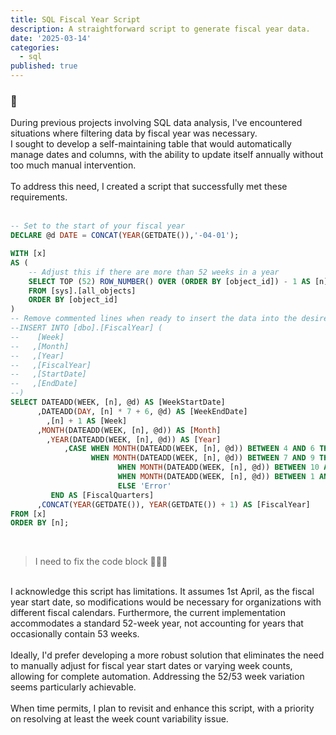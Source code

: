 ```yaml
---
title: SQL Fiscal Year Script
description: A straightforward script to generate fiscal year data.
date: '2025-03-14'
categories:
  - sql
published: true
---
```


### 📅

During previous projects involving SQL data analysis, I've encountered situations where filtering data by fiscal year was necessary.
<br>
I sought to develop a self-maintaining table that would automatically manage dates and columns, with the ability to update itself annually without too much manual intervention.
<br><br>
To address this need, I created a script that successfully met these requirements.
<br><br>

```sql
-- Set to the start of your fiscal year
DECLARE @d DATE = CONCAT(YEAR(GETDATE()),'-04-01');

WITH [x]
AS (
    -- Adjust this if there are more than 52 weeks in a year
    SELECT TOP (52) ROW_NUMBER() OVER (ORDER BY [object_id]) - 1 AS [n]
    FROM [sys].[all_objects]
    ORDER BY [object_id]
)
-- Remove commented lines when ready to insert the data into the desired table.
--INSERT INTO [dbo].[FiscalYear] (
--    [Week]
--   ,[Month]
--   ,[Year]
--   ,[FiscalYear]
--   ,[StartDate]
--   ,[EndDate]
--)
SELECT DATEADD(WEEK, [n], @d) AS [WeekStartDate]
      ,DATEADD(DAY, [n] * 7 + 6, @d) AS [WeekEndDate]
	    ,[n] + 1 AS [Week]
      ,MONTH(DATEADD(WEEK, [n], @d)) AS [Month]
	    ,YEAR(DATEADD(WEEK, [n], @d)) AS [Year]
			,CASE WHEN MONTH(DATEADD(WEEK, [n], @d)) BETWEEN 4 AND 6 THEN 'Q1'
			      WHEN MONTH(DATEADD(WEEK, [n], @d)) BETWEEN 7 AND 9 THEN 'Q2'
						WHEN MONTH(DATEADD(WEEK, [n], @d)) BETWEEN 10 AND 12 THEN 'Q3'
						WHEN MONTH(DATEADD(WEEK, [n], @d)) BETWEEN 1 AND 3 THEN 'Q4'
						ELSE 'Error'
	     END AS [FiscalQuarters]
      ,CONCAT(YEAR(GETDATE()), YEAR(GETDATE()) + 1) AS [FiscalYear]
FROM [x]
ORDER BY [n];
```

<br>

> I need to fix the code block 🤦🏻‍♂️

<br>
I acknowledge this script has limitations. It assumes 1st April, as the fiscal year start date, so modifications would be necessary for organizations with different fiscal calendars. Furthermore, the current implementation accommodates a standard 52-week year, not accounting for years that occasionally contain 53 weeks.
<br><br>
Ideally, I'd prefer developing a more robust solution that eliminates the need to manually adjust for fiscal year start dates or varying week counts, allowing for complete automation. Addressing the 52/53 week variation seems particularly achievable.
<br><br>
When time permits, I plan to revisit and enhance this script, with a priority on resolving at least the week count variability issue.
